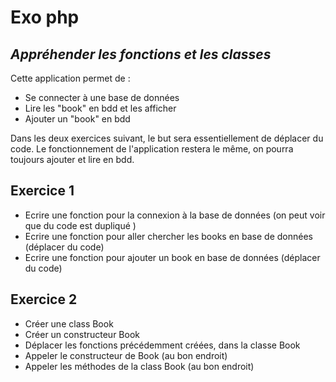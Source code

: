 # Exo php
## _Appréhender les fonctions et les classes_

Cette application permet de :

- Se connecter à une base de données
- Lire les "book" en bdd et les afficher
- Ajouter un "book" en bdd

Dans les deux exercices suivant, le but sera essentiellement de déplacer du code.
Le fonctionnement de l'application restera le même, on pourra toujours ajouter et lire en bdd.


## Exercice 1
- Ecrire une fonction pour la connexion à la base de données (on peut voir que du code est dupliqué )
- Ecrire une fonction pour aller chercher les books en base de données (déplacer du code)
- Ecrire une fonction pour ajouter un book en base de données (déplacer du code)

## Exercice 2
- Créer une class Book
- Créer un constructeur Book
- Déplacer les fonctions précédemment créées, dans la classe Book
- Appeler le constructeur de Book (au bon endroit)
- Appeler les méthodes de la class Book  (au bon endroit)
